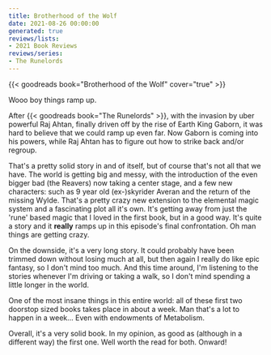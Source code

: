 ```yaml
---
title: Brotherhood of the Wolf
date: 2021-08-26 00:00:00
generated: true
reviews/lists:
- 2021 Book Reviews
reviews/series:
- The Runelords
---
```

{{< goodreads book="Brotherhood of the Wolf" cover="true" >}}

Wooo boy things ramp up.  

After {{< goodreads book="The Runelords" >}}, with the invasion by uber powerful Raj Ahtan, finally driven off by the rise of Earth King Gaborn, it was hard to believe that we could ramp up even far. Now Gaborn is coming into his powers, while Raj Ahtan has to figure out how to strike back and/or regroup.  

<!--more-->

That's a pretty solid story in and of itself, but of course that's not all that we have. The world is getting big and messy, with the introduction of the even bigger bad (the Reavers) now taking a center stage, and a few new characters: such as 9 year old (ex-)skyrider Averan and the return of the missing Wylde. That's a pretty crazy new extension to the elemental magic system and a fascinating plot all it's own. It's getting away from just the 'rune' based magic that I loved in the first book, but in a good way. It's quite a story and it **really** ramps up in this episode's final confrontation. Oh man things are getting crazy.  

On the downside, it's a very long story. It could probably have been trimmed down without losing much at all, but then again I really do like epic fantasy, so I don't mind too much. And this time around, I'm listening to the stories whenever I'm driving or taking a walk, so I don't mind spending a little longer in the world.  

One of the most insane things in this entire world: all of these first two doorstop sized books takes place in about a week. Man that's a lot to happen in a week... Even with endowments of Metabolism.  

Overall, it's a very solid book. In my opinion, as good as (although in a different way) the first one. Well worth the read for both. Onward!


